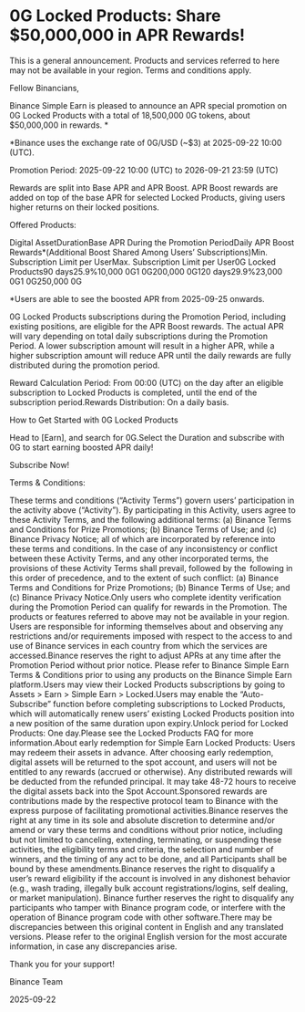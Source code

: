 # 0G Locked Products: Share $50,000,000 in APR Rewards!

This is a general announcement. Products and services referred to here may not be available in your region. Terms and conditions apply. 

Fellow Binancians,

Binance Simple Earn is pleased to announce an APR special promotion on 0G Locked Products with a total of 18,500,000 0G tokens, about $50,000,000 in rewards. *

*Binance uses the exchange rate of 0G/USD (~$3) at 2025-09-22 10:00 (UTC). 

Promotion Period: 2025-09-22 10:00 (UTC) to 2026-09-21 23:59 (UTC)

Rewards are split into Base APR and APR Boost. APR Boost rewards are added on top of the base APR for selected Locked Products, giving users higher returns on their locked positions.

Offered Products:

Digital AssetDurationBase APR During the Promotion PeriodDaily APR Boost Rewards*(Additional Boost Shared Among Users’ Subscriptions)Min. Subscription Limit per UserMax. Subscription Limit per User0G Locked Products90 days25.9%10,000 0G1 0G200,000 0G120 days29.9%23,000 0G1 0G250,000 0G

*Users are able to see the boosted APR from 2025-09-25 onwards.

0G Locked Products subscriptions during the Promotion Period, including existing positions, are eligible for the APR Boost rewards. The actual APR will vary depending on total daily subscriptions during the Promotion Period. A lower subscription amount will result in a higher APR, while a higher subscription amount will reduce APR until the daily rewards are fully distributed during the promotion period.

Reward Calculation Period: From 00:00 (UTC) on the day after an eligible subscription to Locked Products is completed, until the end of the subscription period.Rewards Distribution: On a daily basis. 

How to Get Started with 0G Locked Products

Head to [Earn], and search for 0G.Select the Duration and subscribe with 0G to start earning boosted APR daily!

Subscribe Now!

Terms & Conditions:

These terms and conditions (“Activity Terms”) govern users’ participation in the activity above (“Activity”). By participating in this Activity, users agree to these Activity Terms, and the following additional terms: (a) Binance Terms and Conditions for Prize Promotions; (b) Binance Terms of Use; and (c) Binance Privacy Notice; all of which are incorporated by reference into these terms and conditions. In the case of any inconsistency or conflict between these Activity Terms, and any other incorporated terms, the provisions of these Activity Terms shall prevail, followed by the  following in this order of precedence, and to the extent of such conflict: (a) Binance Terms and Conditions for Prize Promotions; (b) Binance Terms of Use; and (c) Binance Privacy Notice.Only users who complete identity verification during the Promotion Period can qualify for rewards in the Promotion. The products or features referred to above may not be available in your region. Users are responsible for informing themselves about and observing any restrictions and/or requirements imposed with respect to the access to and use of Binance services in each country from which the services are accessed.Binance reserves the right to adjust APRs at any time after the Promotion Period without prior notice. Please refer to Binance Simple Earn Terms & Conditions prior to using any products on the Binance Simple Earn platform.Users may view their Locked Products subscriptions by going to Assets > Earn > Simple Earn > Locked.Users may enable the “Auto-Subscribe” function before completing subscriptions to Locked Products, which will automatically renew users’ existing Locked Products position into a new position of the same duration upon expiry.Unlock period for Locked Products: One day.Please see the Locked Products FAQ for more information.About early redemption for Simple Earn Locked Products: Users may redeem their assets in advance. After choosing early redemption, digital assets will be returned to the spot account, and users will not be entitled to any rewards (accrued or otherwise). Any distributed rewards will be deducted from the refunded principal. It may take 48-72 hours to receive the digital assets back into the Spot Account.Sponsored rewards are contributions made by the respective protocol team to Binance with the express purpose of facilitating promotional activities.Binance reserves the right at any time in its sole and absolute discretion to determine and/or amend or vary these terms and conditions without prior notice, including but not limited to canceling, extending, terminating, or suspending these activities, the eligibility terms and criteria, the selection and number of winners, and the timing of any act to be done, and all Participants shall be bound by these amendments.Binance reserves the right to disqualify a user’s reward eligibility if the account is involved in any dishonest behavior (e.g., wash trading, illegally bulk account registrations/logins, self dealing, or market manipulation). Binance further reserves the right to disqualify any participants who tamper with Binance program code, or interfere with the operation of Binance program code with other software.There may be discrepancies between this original content in English and any translated versions. Please refer to the original English version for the most accurate information, in case any discrepancies arise.

Thank you for your support!

Binance Team

2025-09-22